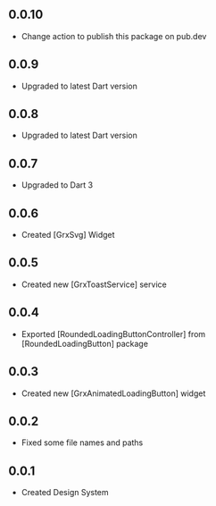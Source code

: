 ## 0.0.10

* Change action to publish this package on pub.dev

## 0.0.9

* Upgraded to latest Dart version

## 0.0.8

* Upgraded to latest Dart version

## 0.0.7

* Upgraded to Dart 3

## 0.0.6

* Created [GrxSvg] Widget

## 0.0.5

* Created new [GrxToastService] service

## 0.0.4

* Exported [RoundedLoadingButtonController] from [RoundedLoadingButton] package

## 0.0.3

* Created new [GrxAnimatedLoadingButton] widget

## 0.0.2

* Fixed some file names and paths

## 0.0.1

* Created Design System
